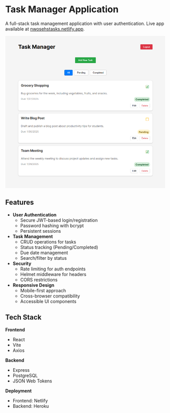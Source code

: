 # Task Manager Application

A full-stack task management application with user authentication. Live app available at [nwosehstasks.netlify.app](https://nwosehstasks.netlify.app/).

![Task Manager Screenshot](https://github.com/victor-nwoseh/task-manager/blob/main/Task%20Manager%20Screenshot.png)

## Features

- **User Authentication**
  - Secure JWT-based login/registration
  - Password hashing with bcrypt
  - Persistent sessions
- **Task Management**
  - CRUD operations for tasks
  - Status tracking (Pending/Completed)
  - Due date management
  - Search/filter by status
- **Security**
  - Rate limiting for auth endpoints
  - Helmet middleware for headers
  - CORS restrictions
- **Responsive Design**
  - Mobile-first approach
  - Cross-browser compatibility
  - Accessible UI components

## Tech Stack

**Frontend**  
- React
- Vite
- Axios

**Backend**  
- Express
- PostgreSQL
- JSON Web Tokens

**Deployment**  
- Frontend: Netlify
- Backend: Heroku
